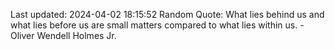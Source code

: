 Last updated: 2024-04-02 18:15:52
Random Quote: What lies behind us and what lies before us are small matters compared to what lies within us. - Oliver Wendell Holmes Jr.